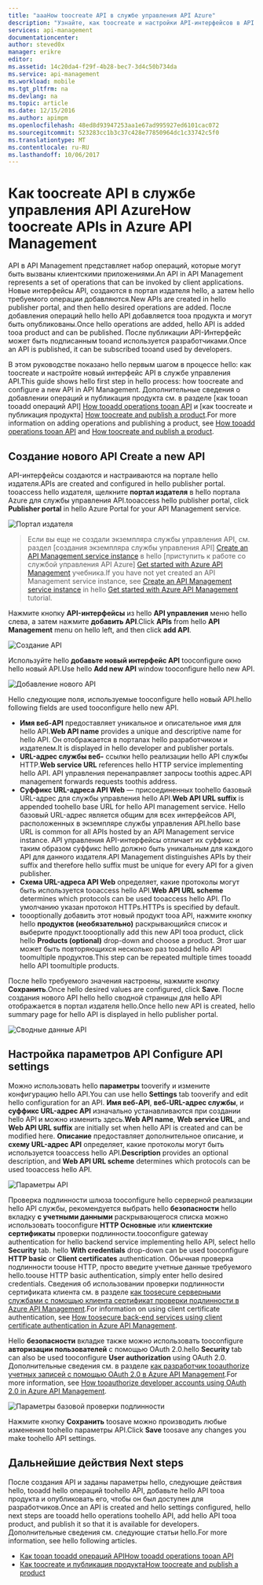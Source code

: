 ```yaml
---
title: "aaaHow toocreate API в службе управления API Azure"
description: "Узнайте, как toocreate и настройки API-интерфейсов в API управления Azure."
services: api-management
documentationcenter: 
author: steved0x
manager: erikre
editor: 
ms.assetid: 14c20da4-f29f-4b28-bec7-3d4c50b734da
ms.service: api-management
ms.workload: mobile
ms.tgt_pltfrm: na
ms.devlang: na
ms.topic: article
ms.date: 12/15/2016
ms.author: apimpm
ms.openlocfilehash: 48ed8d93947253aa1e67ad995927ed6101cac072
ms.sourcegitcommit: 523283cc1b3c37c428e77850964dc1c33742c5f0
ms.translationtype: MT
ms.contentlocale: ru-RU
ms.lasthandoff: 10/06/2017
---
```

# <a name="how-toocreate-apis-in-azure-api-management"></a><span data-ttu-id="c3f69-103">Как toocreate API в службе управления API Azure</span><span class="sxs-lookup"><span data-stu-id="c3f69-103">How toocreate APIs in Azure API Management</span></span>
<span data-ttu-id="c3f69-104">API в API Management представляет набор операций, которые могут быть вызваны клиентскими приложениями.</span><span class="sxs-lookup"><span data-stu-id="c3f69-104">An API in API Management represents a set of operations that can be invoked by client applications.</span></span> <span data-ttu-id="c3f69-105">Новые интерфейсы API, создаются в портал издателя hello, а затем hello требуемого операции добавляются.</span><span class="sxs-lookup"><span data-stu-id="c3f69-105">New APIs are created in hello publisher portal, and then hello desired operations are added.</span></span> <span data-ttu-id="c3f69-106">После добавления операций hello hello API добавляется tooa продукта и могут быть опубликованы.</span><span class="sxs-lookup"><span data-stu-id="c3f69-106">Once hello operations are added, hello API is added tooa product and can be published.</span></span> <span data-ttu-id="c3f69-107">После публикации API-Интерфейс может быть подписанным tooand используется разработчиками.</span><span class="sxs-lookup"><span data-stu-id="c3f69-107">Once an API is published, it can be subscribed tooand used by developers.</span></span>

<span data-ttu-id="c3f69-108">В этом руководстве показано hello первым шагом в процессе hello: как toocreate и настройте новый интерфейс API в службе управления API.</span><span class="sxs-lookup"><span data-stu-id="c3f69-108">This guide shows hello first step in hello process: how toocreate and configure a new API in API Management.</span></span> <span data-ttu-id="c3f69-109">Дополнительные сведения о добавлении операций и публикация продукта см. в разделе [как tooan tooadd операций API] [ How tooadd operations tooan API] и [как toocreate и публикация продукта] [ How toocreate and publish a product].</span><span class="sxs-lookup"><span data-stu-id="c3f69-109">For more information on adding operations and publishing a product, see [How tooadd operations tooan API][How tooadd operations tooan API] and [How toocreate and publish a product][How toocreate and publish a product].</span></span>

## <span data-ttu-id="c3f69-110"><a name="create-new-api"> </a>Создание нового API</span><span class="sxs-lookup"><span data-stu-id="c3f69-110"><a name="create-new-api"> </a>Create a new API</span></span>
<span data-ttu-id="c3f69-111">API-интерфейсы создаются и настраиваются на портале hello издателя.</span><span class="sxs-lookup"><span data-stu-id="c3f69-111">APIs are created and configured in hello publisher portal.</span></span> <span data-ttu-id="c3f69-112">tooaccess hello издателя, щелкните **портал издателя** в hello портала Azure для службы управления API.</span><span class="sxs-lookup"><span data-stu-id="c3f69-112">tooaccess hello publisher portal, click **Publisher portal** in hello Azure Portal for your API Management service.</span></span>

![Портал издателя][api-management-management-console]

> <span data-ttu-id="c3f69-114">Если вы еще не создали экземпляра службы управления API, см. раздел [создания экземпляра службы управления API] [ Create an API Management service instance] в hello [приступить к работе со службой управления API Azure] [ Get started with Azure API Management] учебника.</span><span class="sxs-lookup"><span data-stu-id="c3f69-114">If you have not yet created an API Management service instance, see [Create an API Management service instance][Create an API Management service instance] in hello [Get started with Azure API Management][Get started with Azure API Management] tutorial.</span></span>
> 
> 

<span data-ttu-id="c3f69-115">Нажмите кнопку **API-интерфейсы** из hello **API управления** меню hello слева, а затем нажмите **добавить API**.</span><span class="sxs-lookup"><span data-stu-id="c3f69-115">Click **APIs** from hello **API Management** menu on hello left, and then click **add API**.</span></span>

![Создание API][api-management-create-api]

<span data-ttu-id="c3f69-117">Используйте hello **добавьте новый интерфейс API** tooconfigure окно hello новый API.</span><span class="sxs-lookup"><span data-stu-id="c3f69-117">Use hello **Add new API** window tooconfigure hello new API.</span></span>

![Добавление нового API][api-management-add-new-api]

<span data-ttu-id="c3f69-119">Hello следующие поля, используемые tooconfigure hello новый API.</span><span class="sxs-lookup"><span data-stu-id="c3f69-119">hello following fields are used tooconfigure hello new API.</span></span>

* <span data-ttu-id="c3f69-120">**Имя веб-API** предоставляет уникальное и описательное имя для hello API.</span><span class="sxs-lookup"><span data-stu-id="c3f69-120">**Web API name** provides a unique and descriptive name for hello API.</span></span> <span data-ttu-id="c3f69-121">Он отображается в порталах hello разработчиком и издателем.</span><span class="sxs-lookup"><span data-stu-id="c3f69-121">It is displayed in hello developer and publisher portals.</span></span>
* <span data-ttu-id="c3f69-122">**URL-адрес службы веб-** ссылки hello реализации hello API службы HTTP.</span><span class="sxs-lookup"><span data-stu-id="c3f69-122">**Web service URL** references hello HTTP service implementing hello API.</span></span> <span data-ttu-id="c3f69-123">API управления перенаправляет запросы toothis адрес.</span><span class="sxs-lookup"><span data-stu-id="c3f69-123">API management forwards requests toothis address.</span></span>
* <span data-ttu-id="c3f69-124">**Суффикс URL-адреса API Web** — присоединенных toohello базовый URL-адрес для службы управления hello API.</span><span class="sxs-lookup"><span data-stu-id="c3f69-124">**Web API URL suffix** is appended toohello base URL for hello API management service.</span></span> <span data-ttu-id="c3f69-125">Hello базовый URL-адрес является общим для всех интерфейсов API, расположенных в экземпляре службы управления API.</span><span class="sxs-lookup"><span data-stu-id="c3f69-125">hello base URL is common for all APIs hosted by an API Management service instance.</span></span> <span data-ttu-id="c3f69-126">API управления API-интерфейсы отличает их суффикс и таким образом суффикс hello должно быть уникальным для каждого API для данного издателя.</span><span class="sxs-lookup"><span data-stu-id="c3f69-126">API Management distinguishes APIs by their suffix and therefore hello suffix must be unique for every API for a given publisher.</span></span>
* <span data-ttu-id="c3f69-127">**Схема URL-адреса API Web** определяет, какие протоколы могут быть используется tooaccess hello API.</span><span class="sxs-lookup"><span data-stu-id="c3f69-127">**Web API URL scheme** determines which protocols can be used tooaccess hello API.</span></span> <span data-ttu-id="c3f69-128">По умолчанию указан протокол HTTPs.</span><span class="sxs-lookup"><span data-stu-id="c3f69-128">HTTPs is specified by default.</span></span>
* <span data-ttu-id="c3f69-129">toooptionally добавить этот новый продукт tooa API, нажмите кнопку hello **продуктов (необязательно)** раскрывающийся список и выберите продукт.</span><span class="sxs-lookup"><span data-stu-id="c3f69-129">toooptionally add this new API tooa product, click hello **Products (optional)** drop-down and choose a product.</span></span> <span data-ttu-id="c3f69-130">Этот шаг может быть повторяющихся несколько раз tooadd hello API toomultiple продуктов.</span><span class="sxs-lookup"><span data-stu-id="c3f69-130">This step can be repeated multiple times tooadd hello API toomultiple products.</span></span>

<span data-ttu-id="c3f69-131">После hello требуемого значения настроены, нажмите кнопку **Сохранить**.</span><span class="sxs-lookup"><span data-stu-id="c3f69-131">Once hello desired values are configured, click **Save**.</span></span> <span data-ttu-id="c3f69-132">После создания нового API hello hello сводной страницы для hello API отображается в портал издателя hello.</span><span class="sxs-lookup"><span data-stu-id="c3f69-132">Once hello new API is created, hello summary page for hello API is displayed in hello publisher portal.</span></span>

![Сводные данные API][api-management-api-summary]

## <span data-ttu-id="c3f69-134"><a name="configure-api-settings"> </a>Настройка параметров API</span><span class="sxs-lookup"><span data-stu-id="c3f69-134"><a name="configure-api-settings"> </a>Configure API settings</span></span>
<span data-ttu-id="c3f69-135">Можно использовать hello **параметры** tooverify и измените конфигурацию hello API.</span><span class="sxs-lookup"><span data-stu-id="c3f69-135">You can use hello **Settings** tab tooverify and edit hello configuration for an API.</span></span> <span data-ttu-id="c3f69-136">**Имя веб-API**, **веб-URL-адрес службы**, и **суффикс URL-адрес API** изначально устанавливаются при создании hello API и можно изменить здесь.</span><span class="sxs-lookup"><span data-stu-id="c3f69-136">**Web API name**, **Web service URL**, and **Web API URL suffix** are initially set when hello API is created and can be modified here.</span></span> <span data-ttu-id="c3f69-137">**Описание** предоставляет дополнительное описание, и **схему URL-адрес API** определяет, какие протоколы могут быть используется tooaccess hello API.</span><span class="sxs-lookup"><span data-stu-id="c3f69-137">**Description** provides an optional description, and **Web API URL scheme** determines which protocols can be used tooaccess hello API.</span></span>

![Параметры API][api-management-api-settings]

<span data-ttu-id="c3f69-139">Проверка подлинности шлюза tooconfigure hello серверной реализации hello API службы, рекомендуется выбрать hello **безопасности** hello вкладку **с учетными данными** раскрывающегося списка можно использовать tooconfigure **HTTP Основные** или **клиентские сертификаты** проверки подлинности.</span><span class="sxs-lookup"><span data-stu-id="c3f69-139">tooconfigure gateway authentication for hello backend service implementing hello API, select hello **Security** tab. hello **With credentials** drop-down can be used tooconfigure **HTTP basic** or **Client certificates** authentication.</span></span> <span data-ttu-id="c3f69-140">Обычная проверка подлинности toouse HTTP, просто введите учетные данные требуемого hello.</span><span class="sxs-lookup"><span data-stu-id="c3f69-140">toouse HTTP basic authentication, simply enter hello desired credentials.</span></span> <span data-ttu-id="c3f69-141">Сведения об использовании проверки подлинности сертификата клиента см. в разделе [как toosecure серверными службами с помощью клиента сертификат проверки подлинности в Azure API Management][How toosecure back-end services using client certificate authentication in Azure API Management].</span><span class="sxs-lookup"><span data-stu-id="c3f69-141">For information on using client certificate authentication, see [How toosecure back-end services using client certificate authentication in Azure API Management][How toosecure back-end services using client certificate authentication in Azure API Management].</span></span>

<span data-ttu-id="c3f69-142">Hello **безопасности** вкладке также можно использовать tooconfigure **авторизации пользователей** с помощью OAuth 2.0.</span><span class="sxs-lookup"><span data-stu-id="c3f69-142">hello **Security** tab can also be used tooconfigure **User authorization** using OAuth 2.0.</span></span> <span data-ttu-id="c3f69-143">Дополнительные сведения см. в разделе [как разработчик tooauthorize учетных записей с помощью OAuth 2.0 в Azure API Management][How tooauthorize developer accounts using OAuth 2.0 in Azure API Management].</span><span class="sxs-lookup"><span data-stu-id="c3f69-143">For more information, see [How tooauthorize developer accounts using OAuth 2.0 in Azure API Management][How tooauthorize developer accounts using OAuth 2.0 in Azure API Management].</span></span>

![Параметры базовой проверки подлинности][api-management-api-settings-credentials]

<span data-ttu-id="c3f69-145">Нажмите кнопку **Сохранить** toosave можно производить любые изменения toohello параметры API.</span><span class="sxs-lookup"><span data-stu-id="c3f69-145">Click **Save** toosave any changes you make toohello API settings.</span></span>

## <span data-ttu-id="c3f69-146"><a name="next-steps"> </a>Дальнейшие действия</span><span class="sxs-lookup"><span data-stu-id="c3f69-146"><a name="next-steps"> </a>Next steps</span></span>
<span data-ttu-id="c3f69-147">После создания API и заданы параметры hello, следующие действия hello, tooadd hello операций toohello API, добавьте hello API tooa продукта и опубликовать его, чтобы он был доступен для разработчиков.</span><span class="sxs-lookup"><span data-stu-id="c3f69-147">Once an API is created and hello settings configured, hello next steps are tooadd hello operations toohello API, add hello API tooa product, and publish it so that it is available for developers.</span></span> <span data-ttu-id="c3f69-148">Дополнительные сведения см. следующие статьи hello.</span><span class="sxs-lookup"><span data-stu-id="c3f69-148">For more information, see hello following articles.</span></span>

* <span data-ttu-id="c3f69-149">[Как tooan tooadd операций API][How tooadd operations tooan API]</span><span class="sxs-lookup"><span data-stu-id="c3f69-149">[How tooadd operations tooan API][How tooadd operations tooan API]</span></span>
* <span data-ttu-id="c3f69-150">[Как toocreate и публикация продукта][How toocreate and publish a product]</span><span class="sxs-lookup"><span data-stu-id="c3f69-150">[How toocreate and publish a product][How toocreate and publish a product]</span></span>

[api-management-create-api]: ./media/api-management-howto-create-apis/api-management-create-api.png
[api-management-management-console]: ./media/api-management-howto-create-apis/api-management-management-console.png
[api-management-add-new-api]: ./media/api-management-howto-create-apis/api-management-add-new-api.png
[api-management-api-settings]: ./media/api-management-howto-create-apis/api-management-api-settings.png
[api-management-api-settings-credentials]: ./media/api-management-howto-create-apis/api-management-api-settings-credentials.png
[api-management-api-summary]: ./media/api-management-howto-create-apis/api-management-api-summary.png
[api-management-echo-operations]: ./media/api-management-howto-create-apis/api-management-echo-operations.png

[What is an API?]: #what-is-api
[Create a new API]: #create-new-api
[Configure API settings]: #configure-api-settings
[Configure API operations]: #configure-api-operations
[Next steps]: #next-steps

[How tooadd operations tooan API]: api-management-howto-add-operations.md
[How toocreate and publish a product]: api-management-howto-add-products.md

[Get started with Azure API Management]: api-management-get-started.md
[Create an API Management service instance]: api-management-get-started.md#create-service-instance
[How toosecure back-end services using client certificate authentication in Azure API Management]: api-management-howto-mutual-certificates.md
[How tooauthorize developer accounts using OAuth 2.0 in Azure API Management]: api-management-howto-oauth2.md
